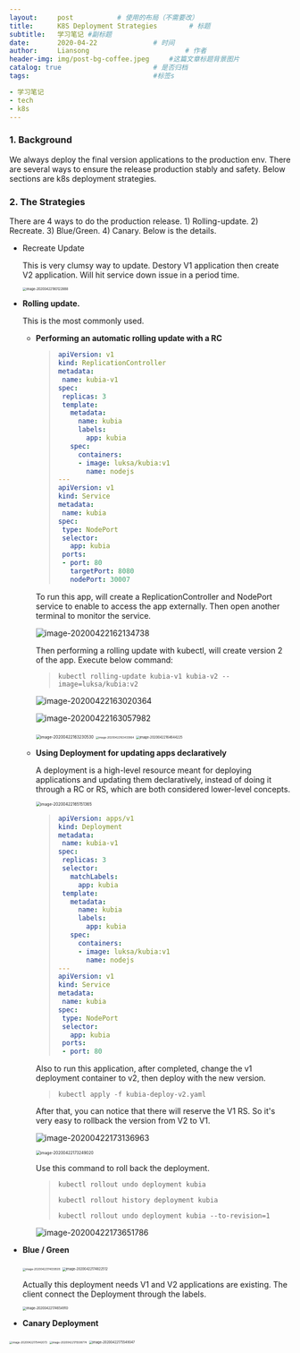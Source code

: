```yaml
---
layout:     post   		   # 使用的布局（不需要改）
title:      K8S Deployment Strategies        # 标题
subtitle:   学习笔记 #副标题
date:       2020-04-22 				# 时间
author:     Liansong 						# 作者
header-img: img/post-bg-coffee.jpeg 	#这篇文章标题背景图片
catalog: true 						# 是否归档
tags:								#标签s

- 学习笔记
- tech
- k8s
---
```


### **1. Background**

We always deploy the final version applications to the production env. There are several ways to ensure the release production stably and safety. Below sections are k8s deployment strategies.

### 2. The Strategies

There are 4 ways to do the production release. 1) Rolling-update. 2) Recreate. 3) Blue/Green. 4) Canary. Below is the details.

- Recreate Update

  This is very clumsy way to update. Destory V1 application  then create V2 application. Will hit service down issue in a period time. 

  <img src="https://tva1.sinaimg.cn/large/007S8ZIlgy1ge2p8fwyufj31ga0e8wiv.jpg" alt="image-20200422180122888" style="zoom:40%;" />

- **Rolling update.**

  This is the most commonly used. 

  - **Performing an automatic rolling update with a RC**

    >```yaml
    >apiVersion: v1
    >kind: ReplicationController
    >metadata:
    >  name: kubia-v1
    >spec:
    >  replicas: 3
    >  template:
    >    metadata:
    >      name: kubia
    >      labels:
    >        app: kubia
    >    spec:
    >      containers:
    >      - image: luksa/kubia:v1
    >        name: nodejs
    >---
    >apiVersion: v1
    >kind: Service
    >metadata:
    >  name: kubia
    >spec:
    >  type: NodePort
    >  selector:
    >    app: kubia
    >  ports:
    >  - port: 80
    >    targetPort: 8080
    >    nodePort: 30007
    >```

    To run this app, will create a ReplicationController and NodePort service to enable to access the app externally. Then open another terminal to monitor the service.

    ![image-20200422162134738](https://tva1.sinaimg.cn/large/007S8ZIlgy1ge2n0jmlvwj31dq09yq59.jpg)

    Then performing a rolling update with kubectl, will create version 2 of the app. Execute below command:

    >```shell
    >kubectl rolling-update kubia-v1 kubia-v2 --image=luksa/kubia:v2
    >```

    ![image-20200422163020364](https://tva1.sinaimg.cn/large/007S8ZIlgy1ge2mlnx3v7j31dq07eq53.jpg)

    ![image-20200422163057982](https://tva1.sinaimg.cn/large/007S8ZIlgy1ge2mmck3x8j31dk06y75x.jpg)

    <img src="https://tva1.sinaimg.cn/large/007S8ZIlgy1ge2mnx7txzj31160j20vd.jpg" alt="image-20200422163230530" style="zoom: 50%;" />

    <img src="https://tva1.sinaimg.cn/large/007S8ZIlgy1ge2mq854t1j31ce0tqgz2.jpg" alt="image-20200422163433964" style="zoom:33%;" />

    <img src="https://tva1.sinaimg.cn/large/007S8ZIlgy1ge2n3378duj31eu0dqdix.jpg" alt="image-20200422164644225" style="zoom:40%;" />

  - **Using Deployment  for updating apps declaratively**

    A deployment is a high-level resource meant for deploying applications and updating them declaratively, instead of doing it through a RC or RS, which are both considered lower-level concepts.

    <img src="https://tva1.sinaimg.cn/large/007S8ZIlgy1ge2n83ztwtj30mq050t8z.jpg" alt="image-20200422165151365" style="zoom:50%;" />

    >```yaml
    >apiVersion: apps/v1
    >kind: Deployment
    >metadata:
    >  name: kubia-v1
    >spec:
    >  replicas: 3
    >  selector:
    >    matchLabels:
    >      app: kubia
    >  template:
    >    metadata:
    >      name: kubia
    >      labels:
    >        app: kubia
    >    spec:
    >      containers:
    >      - image: luksa/kubia:v1
    >        name: nodejs
    >---
    >apiVersion: v1
    >kind: Service
    >metadata:
    >  name: kubia
    >spec:
    >  type: NodePort
    >  selector:
    >    app: kubia
    >  ports:
    >  - port: 80
    >```

    Also to run this application, after completed, change the v1 deployment container to v2, then deploy with the new version.

    >```shell
    >kubectl apply -f kubia-deploy-v2.yaml
    >```

    After that, you can notice that there will reserve the V1 RS. So it's very easy to rollback the version from V2 to V1.

    ![image-20200422173136963](https://tva1.sinaimg.cn/large/007S8ZIlgy1ge2oder9xjj316203qab6.jpg)

    <img src="https://tva1.sinaimg.cn/large/007S8ZIlgy1ge2oeo5z3zj30u00ud47r.jpg" alt="image-20200422173249020" style="zoom:50%;" />

    Use this command to roll back the deployment.

    >```shell
    >kubectl rollout undo deployment kubia
    >```
    >
    >```shell
    >kubectl rollout history deployment kubia
    >```
    >
    >```shell
    >kubectl rollout undo deployment kubia --to-revision=1
    >```

    ![image-20200422173651786](https://tva1.sinaimg.cn/large/007S8ZIlgy1ge2ol1uaivj313c0b0gmr.jpg)

- **Blue / Green** 

  <img src="https://tva1.sinaimg.cn/large/007S8ZIlgy1ge2omtr0qij313i0iidl9.jpg" alt="image-20200422174039505" style="zoom: 33%;" />

  <img src="https://tva1.sinaimg.cn/large/007S8ZIlgy1ge2ouuod2xj31go0e8436.jpg" alt="image-20200422174822512" style="zoom:40%;" />

  Actually this deployment needs V1 and V2 applications are existing. The client connect the Deployment through the labels. 

  <img src="https://tva1.sinaimg.cn/large/007S8ZIlgy1ge2otd304pj312u0iedn4.jpg" alt="image-20200422174654910" style="zoom: 40%;" />

-  **Canary Deployment**

  <img src="https://tva1.sinaimg.cn/large/007S8ZIlgy1ge2p1g1r2sj312g0iqjwu.jpg" alt="image-20200422175442073" style="zoom:33%;" />

<img src="https://tva1.sinaimg.cn/large/007S8ZIlgy1ge2p1vzi0nj312i0i679j.jpg" alt="image-20200422175508774" style="zoom:33%;" />

<img src="https://tva1.sinaimg.cn/large/007S8ZIlgy1ge2p2ln3wcj31h00e6dkh.jpg" alt="image-20200422175549047" style="zoom:40%;" />


